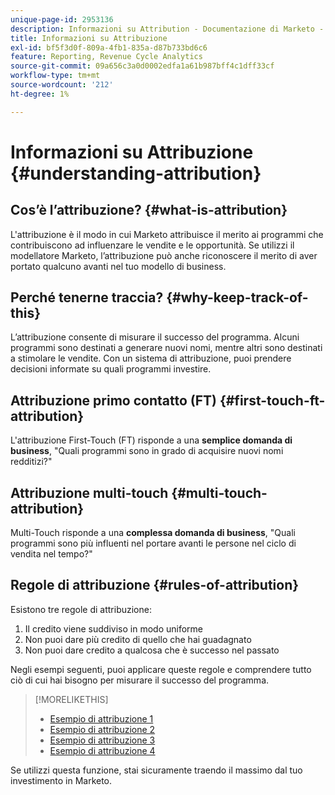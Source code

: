 ```yaml
---
unique-page-id: 2953136
description: Informazioni su Attribution - Documentazione di Marketo - Documentazione del prodotto
title: Informazioni su Attribuzione
exl-id: bf5f3d0f-809a-4fb1-835a-d87b733bd6c6
feature: Reporting, Revenue Cycle Analytics
source-git-commit: 09a656c3a0d0002edfa1a61b987bff4c1dff33cf
workflow-type: tm+mt
source-wordcount: '212'
ht-degree: 1%

---
```


# Informazioni su Attribuzione {#understanding-attribution}

## Cos’è l’attribuzione? {#what-is-attribution}

L&#39;attribuzione è il modo in cui Marketo attribuisce il merito ai programmi che contribuiscono ad influenzare le vendite e le opportunità. Se utilizzi il modellatore Marketo, l’attribuzione può anche riconoscere il merito di aver portato qualcuno avanti nel tuo modello di business.

## Perché tenerne traccia? {#why-keep-track-of-this}

L’attribuzione consente di misurare il successo del programma. Alcuni programmi sono destinati a generare nuovi nomi, mentre altri sono destinati a stimolare le vendite. Con un sistema di attribuzione, puoi prendere decisioni informate su quali programmi investire.

## Attribuzione primo contatto (FT) {#first-touch-ft-attribution}

L&#39;attribuzione First-Touch (FT) risponde a una **semplice domanda di business**, &quot;Quali programmi sono in grado di acquisire nuovi nomi redditizi?&quot;

## Attribuzione multi-touch {#multi-touch-attribution}

Multi-Touch risponde a una **complessa domanda di business**, &quot;Quali programmi sono più influenti nel portare avanti le persone nel ciclo di vendita nel tempo?&quot;

## Regole di attribuzione {#rules-of-attribution}

Esistono tre regole di attribuzione:

1. Il credito viene suddiviso in modo uniforme
1. Non puoi dare più credito di quello che hai guadagnato
1. Non puoi dare credito a qualcosa che è successo nel passato

Negli esempi seguenti, puoi applicare queste regole e comprendere tutto ciò di cui hai bisogno per misurare il successo del programma.

>[!MORELIKETHIS]
>
>* [Esempio di attribuzione 1](/help/marketo/product-docs/reporting/revenue-cycle-analytics/revenue-tools/attribution/attribution-example-1.md)
>* [Esempio di attribuzione 2](/help/marketo/product-docs/reporting/revenue-cycle-analytics/revenue-tools/attribution/attribution-example-2.md)
>* [Esempio di attribuzione 3](/help/marketo/product-docs/reporting/revenue-cycle-analytics/revenue-tools/attribution/attribution-example-3.md)
>* [Esempio di attribuzione 4](/help/marketo/product-docs/reporting/revenue-cycle-analytics/revenue-tools/attribution/attribution-example-4.md)

Se utilizzi questa funzione, stai sicuramente traendo il massimo dal tuo investimento in Marketo.
